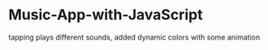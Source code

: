 # Music-App-with-JavaScript
tapping plays different sounds, added dynamic colors with some animation
